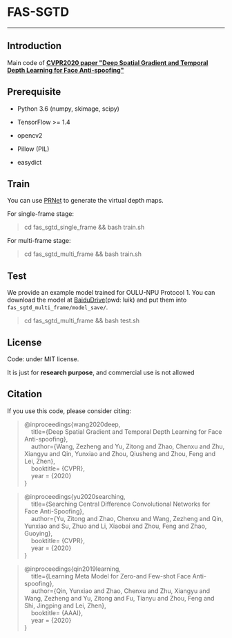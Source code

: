 # FAS-SGTD

---

## Introduction

Main code of [**CVPR2020 paper "Deep Spatial Gradient and Temporal Depth Learning for Face Anti-spoofing"**  ](https://arxiv.org/abs/2003.08061)

## Prerequisite

* Python 3.6 (numpy, skimage, scipy)

* TensorFlow >= 1.4

* opencv2

* Pillow (PIL)

* easydict

## Train

You can use [PRNet](https://github.com/clks-wzz/PRNet-Depth-Generation) to generate the virtual depth maps.

For single-frame stage:
> cd fas_sgtd_single_frame && bash train.sh

For multi-frame stage:
> cd fas_sgtd_multi_frame && bash train.sh

## Test

We provide an example model trained for OULU-NPU Protocol 1. You can download the model at [BaiduDrive](https://pan.baidu.com/s/1sVdctfWDoUFsrXOjxr6wJw)(pwd: luik) and put them into `fas_sgtd_multi_frame/model_save/`.

> cd fas_sgtd_multi_frame && bash test.sh


## License

Code: under MIT license.

It is just for **research purpose**, and commercial use is not allowed

## Citation

If you use this code, please consider citing:

 >@inproceedings{wang2020deep,  
 >&nbsp;&nbsp;&nbsp;&nbsp;title={Deep Spatial Gradient and Temporal Depth Learning for Face Anti-spoofing},      
 >&nbsp;&nbsp;&nbsp;&nbsp;author={Wang, Zezheng and Yu, Zitong and Zhao, Chenxu and Zhu, Xiangyu and Qin, Yunxiao and Zhou, Qiusheng and Zhou, Feng and Lei, Zhen},  
 >&nbsp;&nbsp;&nbsp;&nbsp;booktitle= {CVPR},  
 >&nbsp;&nbsp;&nbsp;&nbsp;year = {2020}  
 >}  

 >@inproceedings{yu2020searching,  
 >&nbsp;&nbsp;&nbsp;&nbsp;title={Searching Central Difference Convolutional Networks for Face Anti-Spoofing},      
 >&nbsp;&nbsp;&nbsp;&nbsp;author={Yu, Zitong and Zhao, Chenxu and Wang, Zezheng and Qin, Yunxiao and Su, Zhuo and Li, Xiaobai and Zhou, Feng and Zhao, Guoying},  
 >&nbsp;&nbsp;&nbsp;&nbsp;booktitle= {CVPR},  
 >&nbsp;&nbsp;&nbsp;&nbsp;year = {2020}  
 >}  


 >@inproceedings{qin2019learning,  
 >&nbsp;&nbsp;&nbsp;&nbsp;title={Learning Meta Model for Zero-and Few-shot Face Anti-spoofing},      
 >&nbsp;&nbsp;&nbsp;&nbsp;author={Qin, Yunxiao and Zhao, Chenxu and Zhu, Xiangyu and Wang, Zezheng and Yu, Zitong and Fu, Tianyu and Zhou, Feng and Shi, Jingping and Lei, Zhen},  
 >&nbsp;&nbsp;&nbsp;&nbsp;booktitle= {AAAI},  
 >&nbsp;&nbsp;&nbsp;&nbsp;year = {2020}  
 >}  